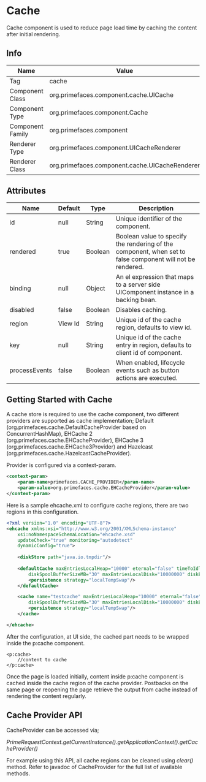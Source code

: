 # Cache
Cache component is used to reduce page load time by caching the content after initial rendering.

## Info

| Name | Value |
| --- | --- |
| Tag | cache
| Component Class | org.primefaces.component.cache.UICache
| Component Type | org.primefaces.component.Cache
| Component Family | org.primefaces.component |
| Renderer Type | org.primefaces.component.UICacheRenderer
| Renderer Class | org.primefaces.component.cache.UICacheRenderer

## Attributes

| Name | Default | Type | Description | 
| --- | --- | --- | --- |
| id | null | String | Unique identifier of the component.
| rendered | true | Boolean | Boolean value to specify the rendering of the component, when set to false component will not be rendered.
| binding | null | Object | An el expression that maps to a server side UIComponent instance in a backing bean.
| disabled | false | Boolean | Disables caching.
| region | View Id | String | Unique id of the cache region, defaults to view id.
| key | null | String | Unique id of the cache entry in region, defaults to client id of component.
| processEvents | false | Boolean | When enabled, lifecycle events such as button actions are executed.

## Getting Started with Cache
A cache store is required to use the cache component, two different providers are supported as cache
implementation; Default (org.primefaces.cache.DefaultCacheProvider based on ConcurrentHashMap), EHCache 2 (org.primefaces.cache.EHCacheProvider), EHCache 3 (org.primefaces.cache.EHCache3Provider) and Hazelcast (org.primefaces.cache.HazelcastCacheProvider).

Provider is configured via a context-param.

```xml
<context-param>
    <param-name>primefaces.CACHE_PROVIDER</param-name>
    <param-value>org.primefaces.cache.EHCacheProvider</param-value>
</context-param>
```
Here is a sample ehcache.xml to configure cache regions, there are two regions in this
configuration.

```xml
<?xml version="1.0" encoding="UTF-8"?>
<ehcache xmlns:xsi="http://www.w3.org/2001/XMLSchema-instance"
    xsi:noNamespaceSchemaLocation="ehcache.xsd"
    updateCheck="true" monitoring="autodetect"
    dynamicConfig="true">
    
    <diskStore path="java.io.tmpdir"/>
    
    <defaultCache maxEntriesLocalHeap="10000" eternal="false" timeToIdleSeconds="120" timeToLiveSeconds="120"
        diskSpoolBufferSizeMB="30" maxEntriesLocalDisk="10000000" diskExpiryThreadIntervalSeconds="120" memoryStoreEvictionPolicy="LRU">
        <persistence strategy="localTempSwap"/>
    </defaultCache>

    <cache name="testcache" maxEntriesLocalHeap="10000" eternal="false" timeToIdleSeconds="120" timeToLiveSeconds="120"
        diskSpoolBufferSizeMB="30" maxEntriesLocalDisk="10000000" diskExpiryThreadIntervalSeconds="120" memoryStoreEvictionPolicy="LRU">    
        <persistence strategy="localTempSwap"/>
    </cache>

</ehcache>
```
After the configuration, at UI side, the cached part needs to be wrapped inside the p:cache
component.

```xhtml
<p:cache>
    //content to cache
</p:cache>
```
Once the page is loaded initially, content inside p:cache component is cached inside the cache
region of the cache provider. Postbacks on the same page or reopening the page retrieve the output
from cache instead of rendering the content regularly.

## Cache Provider API
CacheProvider can be accessed via;

_PrimeRequestContext.getCurrentInstance().getApplicationContext().getCacheProvider()_

For example using this API, all cache regions can be cleaned using _clear()_ method. Refer to javadoc
of CacheProvider for the full list of available methods.

